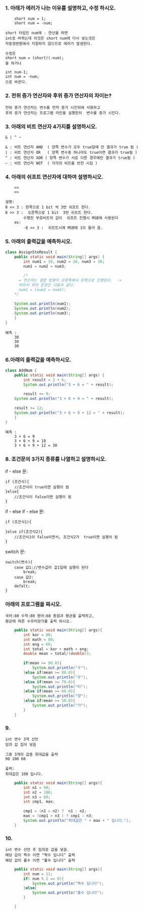 ### 1.  아래가 에러가 나는 이유를 설명하고, 수정 하시오.
```
	short num = 1;
	short num = -num;
```

	short 타입인 num에 - 연산을 하면 
	int로 바뀌는데 이것은 short num에 다시 넣는것은 
	자동형변환에서 지원하지 않으므로 에러가 발생한다.
	
	수정은
	short num = (short)(-num); 
	을 하거나
	
	int num-1;
	int num = -num; 
	으로 바꾼다.
	
### 2. 전위 증가 연산자와 후위 증가 연산자의 차이는?
	전위 증가 연산자는 변수를 먼저 증가 시킨뒤에 사용하고
	후위 증가 연산자는 프로그램 라인을 실행한뒤  변수를 증가 시킨다.	
	

### 3. 아래의 비트 연산자 4가지를 설명하시오.
```
& | ^ ~
```

	& : 비트 연산자 AND  ( 양쪽 변수가 모두 true일때 만 결과가 true 됨 )
	| : 비트 연산자 OR   ( 양쪽 변수중 하나라도 true이면 결과가 true됨 )
	^ : 비트 연산자 XOR ( 양쪽 변수가 서로 다른 경우에만 결과가 true됨 )
	~ : 비트 연산자 NOT  ( 각각의 비트를 반전 시킴 ) 

### 4. 아래의 쉬프트 연산자에 대하여 설명하시오.
```
	<<
	>>
```

	설명: 
	8 << 3 : 왼쪽으로 1 bit 씩 3번 쉬프트 한다.
	8 >> 3 :  오른쪽으로 1 bit  3번 쉬프트 한다. 
			수행전 부호비트의 값이  쉬프트 진행시 MSB에 사용된다
		ex: 		
			-8 >> 3 :  쉬프트시에 MSB에 1이 들어 옴.

### 5. 아래의 출력값을 예측하시오.
```java
class AssignSteResult {
	public static void main(String[] args) {
		int num1 = 10, num2 = 20, num3 = 30;
		num1 = num2 = num3;    

		/*
	  = 연산자는 결합 방향이 오른쪽에서 왼쪽으로 진행된다.  ->
	  따라서 위의 문장은 다음과 같다. 
	  num1 = (num2 = num3);        
	*/
	
	System.out.println(num1);	
	System.out.println(num2);
	System.out.println(num3);
	}
}
```

	예측 :
		30
		30
		30

### 6.아래의 출력값을 예측하시오.
~~~java
class AddNum {
	public static void main(String[] args) {
		int result = 3 + 6;
		System.out.println("3 + 6 = " + result);  
  
		result += 9;
    System.out.println("3 + 6 + 9 = " + result);
    
    result += 12;
    System.out.println("3 + 6 + 9 + 12 = " + result);
	}
}
~~~

	예측 : 
		3 + 6 = 9
		3 + 6 + 9 = 18
		3 + 6 + 9 + 12 = 30

### 8.  조건문의 3가지 종류를 나열하고 설명하시오.
if - else	문:


	if (조건식){
		//조건식이 true이면 실행이 됨
	}else{
		//조건식이 false이면 실행이 됨
	}


if - else if - else 문: 


	if (조건식1){
		
	}else if(조건식2){
		//조건식1이 false이면서, 조건식2가  true이면 실행이 됨
	}


switch	문:


	switch(변수){
		case 값1://변수값이 값1일때 실행이 된다
			break;
		case 값2:
			break;
		defalt:
	}


### 아래의 프로그램을 짜시오.
	국어:80 수학:80 영어:60 총점과 평균을 출력하고, 
	평균에 따른 수우미양가를 출력 하시오.

```java
	public static void main(String[] args){
		int kor = 80;
		int math = 80;
		int eng = 60;
		int total = kor + math + eng;
		double mean = total/(double)3;
		
		if(mean >= 90.0){
			System.out.println("수");
		}else if(mean >= 80.0){
			System.out.println("우");
		}else if(mean >= 70.0){
			System.out.println("미");
		}else if(mean >= 60.0){
			System.out.println("양");
		}else if(mean >= 50.0){
			System.out.println("가");
		}
	}
```

### 9. 
	int 변수 3개 선언 
	임의 값 집어 넣음
	
	그중 3개의 값중 최대값을 출력 
	90 100 60
	
	출력:
	최대값은 100 입니다.


~~~java
	public static void main(String[] args){
		int n1 = 90;
		int n2 = 100;
		int n3 = 60;
		int cmp1, max;
		
		cmp1 = (n1 > n2) ?  n1 : n2;
		max = (cmp1 > n3 ) ? cmp1 : n3;
		System.out.println("최대값은 " + max + " 입니다.");
	}
~~~

### 10. 
	int 변수 선언 후 임의로 값을 넣음.
	해당 값이 짝수 이면 "짝수 입니다" 출력
	해당 값이 홀수 이면 "홀수 입니다" 출력


```java
	public static void main(String[] args){
		int num = 11;
		if( num % 2 == 0){
			System.out.println("짝수 입니다");
		}else{
			System.out.println("홀수 입니다");
		}

	}
```